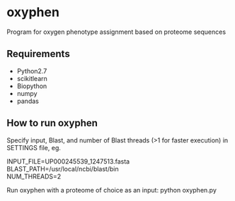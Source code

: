 # oxyphen
Program for oxygen phenotype assignment based on proteome sequences

## Requirements
- Python2.7
- scikitlearn
- Biopython
- numpy
- pandas

## How to run oxyphen
Specify input, Blast, and number of Blast threads (>1 for faster execution) in SETTINGS file, eg. 

INPUT_FILE=UP000245539_1247513.fasta  
BLAST_PATH=/usr/local/ncbi/blast/bin  
NUM_THREADS=2  

Run oxyphen with a proteome of choice as an input:
python oxyphen.py
